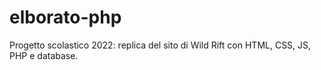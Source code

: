 # elborato-php
Progetto scolastico 2022: replica del sito di Wild Rift con HTML, CSS, JS, PHP e database.
